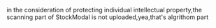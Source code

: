 in the consideration of protecting individual intellectual property,the scanning part of StockModal  is not uploaded,yea,that's algrithom part

